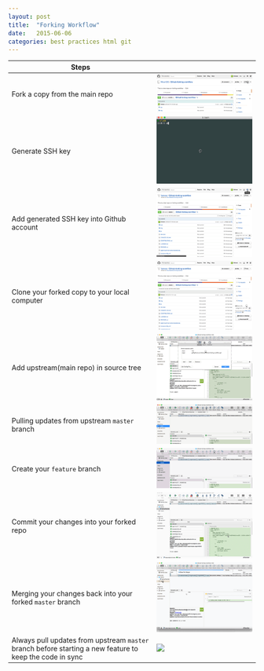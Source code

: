 ```yaml
---
layout: post
title:  "Forking Workflow"
date:   2015-06-06
categories: best practices html git
---
```


|Steps                  |                                                    |
|-----------------------|----------------------------------------------------|
|Fork a copy from the main repo| ![](/images/forking-workflow/1-forking.gif) |
|Generate SSH key| ![](/images/forking-workflow/2-gen-ssh.gif) |
|Add generated SSH key into Github account| ![](/images/forking-workflow/3-add-ssh.gif) |
|Clone your forked copy to your local computer| ![](/images/forking-workflow/4-clone.gif) |
|Add upstream(main repo) in source tree| ![](/images/forking-workflow/5-upstream.gif) |
|Pulling updates from upstream `master` branch| ![](/images/forking-workflow/6-pulling-upstream.gif) |
|Create your `feature` branch| ![](/images/forking-workflow/7-create-branch.gif) |
|Commit your changes into your forked repo| ![](/images/forking-workflow/8-commit-branch.gif) |
|Merging your changes back into your forked `master` branch| ![](/images/forking-workflow/9-merging-master.gif)|
|Always pull updates from upstream `master` branch before starting a new feature to keep the code in sync| ![](/images/forking-workflow/11-checking-upstream.gif)|